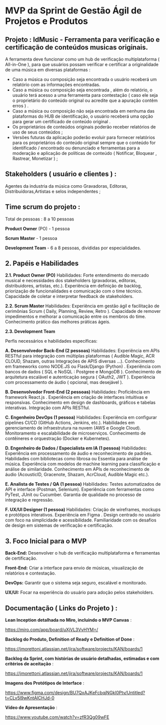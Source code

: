 #  MVP da Sprint de Gestão Ágil de Projetos e Produtos


## **Projeto : IdMusic - Ferramenta para verificação e certificação de conteúdos musicas originais.**
A ferramenta deve funcionar como um hub de verificação multiplataforma ( All-in-One ), para que usuários possam verificar e certificar a originalidade de uma música em diversas plataformas : 
- Caso a música ou composição seja encontrada o usuário receberá um relatório com as informações encontradas.
- Caso a música ou composição seja encontrada , além do relatório,  o usuário terá acesso a uma ferramenta para contestação ( caso ele seja o proprietário do conteúdo original ou acredite que a apuração contêm erros ) .
- Caso a música ou composição não seja encontrada em nenhuma das plataformas do HUB de identificação,  o usuário receberá uma opção para gerar um certificado de conteúdo original .
- Os proprietários de conteúdos originais poderão receber relatórios de uso de seus conteúdos ;
- Versões futuras da aplicação poderão evoluir para fornecer relatórios para os proprietários do conteúdo original sempre que o conteúdo for identificado / encontrado ou denunciado  e ferramentas para a moderação e aplicação de políticas de conteúdo ( Notificar, Bloquear , Rastrear, Monetizar ) ;


## **Stakeholders  ( usuário e clientes )** : 

Agentes da industria da música como  Gravadoras, Editoras, Distribuídoras,Artistas e selos independentes ; 


## **Time scrum do projeto** : 

Total de pessoas :  8 a 10 pessoas

**Product Owner** (PO) - 1 pessoa

**Scrum Master** - 1 pessoa

**Development Team** - 6 a 8 pessoas, divididas por especialidades.



 
## **2. Papéis e Habilidades**

**2.1. Product Owner (PO)**
Habilidades:
Forte entendimento do mercado musical e necessidades dos stakeholders (gravadoras, editoras, distribuidores, artistas, etc.).
Experiência em definição de backlog, priorização de funcionalidades e comunicação com o time técnico.
Capacidade de coletar e interpretar feedback de stakeholders.

**2.2. Scrum Master**
Habilidades:
Experiência em gestão ágil e facilitação de cerimônias Scrum ( Daily, Planning, Review, Retro ).
Capacidade de remover impedimentos e melhorar a comunicação entre os membros do time.
Conhecimento prático das melhores práticas ágeis.

**2.3. Development Team**

Perfis necessários e habilidades específicas:

**A. Desenvolvedor Back-End (2 pessoas)**
Habilidades:
Experiência em APIs RESTful para integração com múltiplas plataformas ( Audible Magic, ACR CLOUD, Shazam, outras Integrações de APIS diversas ...).
Conhecimento em frameworks como  NODE.JS  ou Flask/Django (Python) .
Experiência com bancos de dados ( SQL e NoSQL : Postgree e MongoDB ).
Conhecimento de arquitetura escalável e autenticação segura ( OAuth2, JWT ).
Experiência com processamento de áudio ( opcional, mas desejável ).

**B. Desenvolvedor Front-End (2 pessoas)**
Habilidades:
Proficiência em framework React.js .
Experiência em criação de interfaces intuitivas e responsivas.
Conhecimento em design de dashboards, gráficos e tabelas interativas.
Integração com APIs RESTful.

**C. Engenheiro DevOps (1 pessoa)**
Habilidades:
Experiência em configurar pipelines CI/CD (GitHub Actions, Jenkins, etc.).
Habilidades em gerenciamento de infraestrutura na nuvem (AWS e Google Cloud).
Monitoramento e escalabilidade de microserviços.
Conhecimento de contêineres e orquestração (Docker e Kubernetes).

**D. Engenheiro de Dados / Especialista em IA (1 pessoa)**
Habilidades:
Experiência em processamento de áudio e reconhecimento de padrões.
Habilidades com bibliotecas como librosa ou Essentia para análise de música.
Experiência com modelos de machine learning para classificação e análise de similaridade.
Conhecimento em APIs de reconhecimento de áudio (AcousticID, Gracenote, Shazam, AcrCloud, Audible Magic etc.).

**E. Analista de Testes / QA (1 pessoa)**
Habilidades:
Testes automatizados de API e interface (Postman, Selenium).
Experiência com ferramentas como PyTest, JUnit ou Cucumber.
Garantia de qualidade no processo de integração e regressão.

**F. UX/UI Designer (1 pessoa)**
Habilidades:
Criação de wireframes, mockups e protótipos interativos.
Experiência em Figma .
Design centrado no usuário com foco na simplicidade e acessibilidade.
Familiaridade com os desafios de design em sistemas de verificação e certificação.


## **3. Foco Inicial para o MVP**

**Back-End:** Desenvolver o hub de verificação multiplataforma e ferramentas de certificação.

**Front-End:** Criar a interface para envio de músicas, visualização de relatórios e contestação.

**DevOps:** Garantir que o sistema seja seguro, escalável e monitorado.

**UX/UI:** Focar na experiência do usuário para adoção pelos stakeholders.

## Documentação ( Links do Projeto )  :

**Lean Inception detalhada no Miro, incluindo o MVP Canvas** : 

https://miro.com/app/board/uXjVL3VvHYM=/

**Backlog do Produto, Definition of Ready e Definition of Done** : 

https://jmorettoni.atlassian.net/jira/software/projects/KAN/boards/1

**Backlog da Sprint, com histórias de usuário detalhadas, estimadas e com critérios de aceitação** : 

https://jmorettoni.atlassian.net/jira/software/projects/KAN/boards/1

**Imagens dos Protótipos de Interface** : 

https://www.figma.com/design/BU7QxAJKeFcbqjNGkl0Ptv/Untitled?t=CLv5l9wKntAlCHJd-0

**Vídeo de Apresentação** :  

https://www.youtube.com/watch?v=zfR3Qg09wFE







